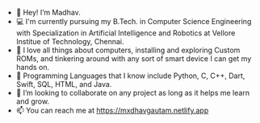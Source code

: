 - 👋 Hey! I’m Madhav.
- 💻 I'm currently pursuing my B.Tech. in Computer Science Engineering with Specialization in Artificial Intelligence and Robotics at Vellore Institue of Technology, Chennai.
- 👀 I love all things about computers, installing and exploring Custom ROMs, and tinkering around with any sort of smart device I can get my hands on.
- 🌱 Programming Languages that I know include Python, C, C++, Dart, Swift, SQL, HTML, and Java.
- 💞️ I’m looking to collaborate on any project as long as it helps me learn and grow.
- 📫 You can reach me at https://mxdhavgautam.netlify.app
